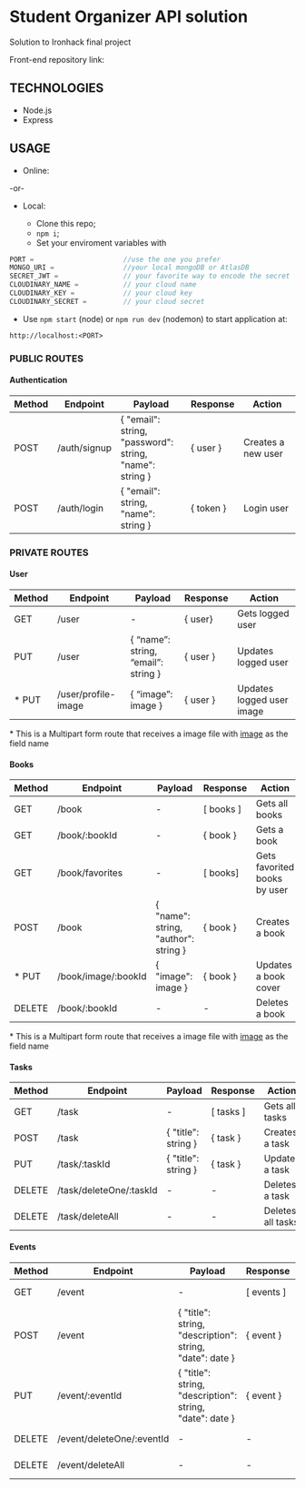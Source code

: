 # Student Organizer API solution

Solution to Ironhack final project

Front-end repository link:

## TECHNOLOGIES

- Node.js
- Express

## USAGE

- Online:

-or-

- Local:

  - Clone this repo;
  - `npm i`;
  - Set your enviroment variables with

```javascript
PORT =                      //use the one you prefer
MONGO_URI =                 //your local mongoDB or AtlasDB
SECRET_JWT =                // your favorite way to encode the secret
CLOUDINARY_NAME =           // your cloud name
CLOUDINARY_KEY =            // your cloud key
CLOUDINARY_SECRET =         // your cloud secret
```

- Use `npm start` (node) or `npm run dev` (nodemon) to start application at:

```
http://localhost:<PORT>
```

### PUBLIC ROUTES

#### Authentication

| Method | Endpoint     | Payload                                                 | Response                   | Action             |
| ------ | ------------ | ------------------------------------------------------- | -------------------------- | ------------------ |
| POST   | /auth/signup | { "email": string, <br/> "password": string,<br/> "name": string } | { user }            | Creates a new user |
| POST   | /auth/login  | { "email": string, <br/>"name": string }                     | { token } | Login user         |

### PRIVATE ROUTES

#### User

| Method | Endpoint            | Payload                             | Response | Action                    |
| ------ | ------------------- | ----------------------------------- | -------- | ------------------------- |
| GET    | /user               | \-                                  | { user}  | Gets logged user          |
| PUT    | /user               | { “name”: string, <br/> “email”: string } | { user } | Updates logged user       |
| * PUT    | /user/profile-image | { “image”: image }                  | { user } | Updates logged user image |

 \* This is a Multipart form route that receives a image file with <u>image</u> as the field name
#### Books

| Method | Endpoint            | Payload                              | Response    | Action                       |
| ------ | ------------------- | ------------------------------------ | ----------- | ---------------------------- |
| GET    | /book               | \-                                   | \[ books \] | Gets all books               |
| GET    | /book/:bookId       | \-                                   | { book }    | Gets a book                  |
| GET    | /book/favorites     | \-                                   | \[ books\]  | Gets favorited books by user |
| POST   | /book               | { "name": string, <br/> "author": string } | { book }    | Creates a book               |
| * PUT    | /book/image/:bookId | { "image": image }                   | { book }    | Updates a book cover         |
| DELETE | /book/:bookId       | \-                                   | \-          | Deletes a book               |

\* This is a Multipart form route that receives a image file with <u>image</u> as the field name
#### Tasks

| Method | Endpoint                | Payload             | Response    | Action            |
| ------ | ----------------------- | ------------------- | ----------- | ----------------- |
| GET    | /task                   | \-                  | \[ tasks \] | Gets all tasks    |
| POST   | /task                   | { "title": string } | { task }    | Creates a task    |
| PUT    | /task/:taskId           | { "title": string } | { task }    | Updates a task    |
| DELETE | /task/deleteOne/:taskId | \-                  | \-          | Deletes a task    |
| DELETE | /task/deleteAll         | \-                  | \-          | Deletes all tasks |

#### Events

| Method | Endpoint                  | Payload                                                  | Response     | Action            |
| ------ | ------------------------- | -------------------------------------------------------- | ------------ | ----------------- |
| GET    | /event                    | \-                                                       | \[ events \] | Gets all events   |
| POST   | /event                    | { "title": string, <br/> "description": string, <br/> "date": date } | { event }    | Creates a event   |
| PUT    | /event/:eventId           | { "title": string, <br/> "description": string, <br/> "date": date } | { event }    | Updates a event   |
| DELETE | /event/deleteOne/:eventId | \-                                                       | \-           | Deletes a event   |
| DELETE | /event/deleteAll          | \-                                                       | \-           | Deletes all event |